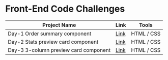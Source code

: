 # Front-End Code Challenges
 
| Project Name | Link | Tools
|---|---|---|
Day-1 Order summary component | [Link](https://jihyun-j.github.io/frontend-challenges/Day1/) | HTML / CSS
Day-2 Stats preview card component |[Link](https://jihyun-j.github.io/frontend-challenges/Day2/) | HTML / CSS
Day-3 3-column preview card component | [Link](https://jihyun-j.github.io/frontend-challenges/Day3/) | HTML / CSS
